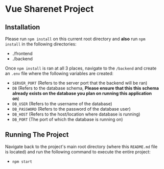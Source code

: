 # Vue Sharenet Project

## Installation
Please run `npm install` on this current root directory and <b>also</b> run `npm install` in the following directories:
- ./frontend
- ./backend

Once `npm install` is ran at all 3 places, navigate to the `/backend` and create an `.env` file where the following variables are created:
- `SERVER_PORT` (Refers to the server port that the backend will be ran)
- `DB` (Refers to the database schema, <b>Please ensure that this this schema already exists on the database you plan on running this application on</b>)
- `DB_USER` (Refers to the username of the database)
- `DB_PASSWORD` (Refers to the password of the database user)
- `DB_HOST` (Refers to the host/location where database is running)
- `DB_PORT` (The port of which the database is running on)

## Running The Project
Navigate back to the project's main root directory (where this `README.md` file is located) and run the following command to execute the entire project:
- `npm start`